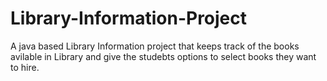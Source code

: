 # Library-Information-Project
A java based Library Information project that keeps track of the books avilable in Library and  give the  studebts options to select books they want to hire.
